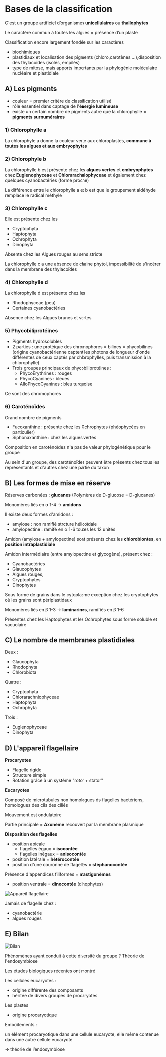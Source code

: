# Bases de la classification

C'est un groupe artificiel d’organismes **unicellulaires** ou **thallophytes**

Le caractère commun à toutes les algues = présence d’un plaste

Classification encore largement fondée sur les caractères

* biochimiques
* plastidiaux et localisation des pigments (chloro,carotènes ...),disposition des thylacoïdes (isolés, empilés)
* type de mitose, mais apports importants par la phylogénie moléculaire nucléaire et plastidiale

## A) Les pigments 

* couleur = premier critère de classification utilisé
* rôle essentiel dans captage de l'**énergie lumineuse**
* existe un certain nombre de pigments autre que la chlorophylle = **pigments surnuméraires**

### 1) Chlorophylle a

La chlorophyle a donne la couleur verte aux chloroplastes, **commune à toutes les algues et aux embryophytes**

### 2) Chlorophyle b

La chlorophylle b est présente chez les **algues vertes** et **embryophytes** chez **Euglenophyceae** et **Chlorarachniophyceae** et également chez quelques cyanobactéries (forme proche)

La différence entre le chlorophylle a et b est que le groupement aldéhyde remplace le radical méthyle

### 3) Chlorophylle c

Elle est présente chez les 

* Cryptophyta
* Haptophyta
* Ochrophyta
* Dinophyta

Absente chez les Algues rouges au sens stricte

La chlorophylle c a une absence de chaine phytol, impossibilité de s'incérer dans la membrane des thylacoïdes

### 4) Chlorophylle d

La chlorophylle d est présente chez les

* Rhodophyceae (peu)
* Certaines cyanobactéries

Absence chez les Algues brunes et vertes

### 5) Phycobiliprotéines

* Pigments hydrosolubles
* 2 parties :  une protéique des chromophores  = bilines = phycobilines (origine cyanobactérienne captent les photons de longueur d'onde différentes de ceux captés par chlorophylles, puis transmission à la chlorophylle)
* Trois groupes principaux de phycobiliprotéines :
	* PhycoErythrines : rouges
	* PhycoCyanines : bleues
	* AlloPhycoCyanines : bleu turquoise 
	
Ce sont des chromophores

### 6) Caroténoïdes

Grand nombre de pigments

* Fucoxanthine : présente chez les Ochrophytes (phéophycées en particulier)
* Siphonaxanthine : chez les algues vertes

Composition en caroténoïdes n'a pas de valeur phylogénétique pour le groupe

Au sein d'un groupe, des caroténoïdes peuvent être présents chez tous les représentants et d'autres chez une partie du taxon

## B) Les formes de mise en réserve

Réserves carbonées : **glucanes** (Polymères de D-glucose = D-glucanes)

Monomères liés en α 1-4 -> **amidons**

Il existe deux formes d'amidons :

* amylose : non ramifié strcture hélicoïdale
* amylopectine : ramifé en α 1-6 toutes les 12 unités

Amidon (amylose + amylopectine) sont présents chez les **chlorobiontes**, en **position intraplastidiale**

Amidon intermédiaire (entre amylopectine et glycogène), présent chez :

* Cyanobactéries
* Glaucophytes
* Algues rouges, 
* Cryptophytes
* Dinophytes

Sous forme de grains dans le cytoplasme exception chez les cryptophytes où les grains sont périplastidaux

Monomères liés en β 1-3 -> **laminarines**, ramifiés en β 1-6

Présentes chez les Haptophytes et les Ochrophytes sous forme soluble et vacuolaire

## C) Le nombre de membranes plastidiales

Deux :    

* Glaucophyta
* Rhodophyta
* Chlorobiota

Quatre :  

* Cryptophyta
* Chlorarachniophyceae
* Haptophyta
* Ochrophyta

Trois :

* Euglenophyceae
* Dinophyta

## D) L'appareil flagellaire

**Procaryotes**

* Flagelle rigide
* Structure simple
* Rotation grâce à un système "rotor + stator"

**Eucaryotes**

Composé de microtubules non homologues ds flagelles bactériens, homologues des cils des ciliés

Mouvement est ondulatoire

Partie principale = **Axonème** recouvert par la membrane plasmique

**Disposition des flagelles**

* position apicale
	* flagelles égaux = **isocontée**
    * flagelles inégaux = **anisocontée**
* position latérale = **hétérocontée**
* position d'une couronne de flagelles = **stéphanocontée**

Présence d'appendices filiformes = **mastigonèmes**

* position ventrale = **dinocontée** (dinophytes)

![Appareil flagellaire](Images/fl.JPG)

Jamais de flagelle chez :

* cyanobactérie
* algues rouges

## E) Bilan

![Bilan](Images/bilan.JPG)

Phénomènes ayant conduit à cette diversité du groupe ? Théorie de l'endosymbiose

Les études biologiques récentes ont montré

Les cellules eucaryotes :

- origine différente des composants 
- héritée de divers groupes de procaryotes

Les plastes

- origine procaryotique 

Emboîtements : 

un élément procaryotique dans une cellule eucaryote, elle même contenue dans une autre cellule eucaryote


-> théorie de l’endosymbiose

